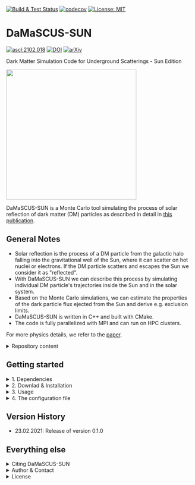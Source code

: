 [![Build & Test Status](https://github.com/temken/DaMaSCUS-SUN/workflows/Build%20&%20Tests/badge.svg)](https://github.com/temken/DaMaSCUS-SUN/actions)
[![codecov](https://codecov.io/gh/temken/DaMaSCUS-SUN/branch/main/graph/badge.svg)](https://codecov.io/gh/temken/DaMaSCUS-SUN)
[![License: MIT](https://img.shields.io/badge/License-MIT-blue.svg)](https://opensource.org/licenses/MIT)

# DaMaSCUS-SUN

<a href="https://ascl.net/2102.018"><img src="https://img.shields.io/badge/ascl-2102.018-blue.svg?colorB=262255" alt="ascl:2102.018" /></a>
[![DOI](https://zenodo.org/badge/263334878.svg)](https://zenodo.org/badge/latestdoi/263334878)
[![arXiv](https://img.shields.io/badge/arXiv-2102.12483-B31B1B.svg)](https://arxiv.org/abs/2102.12483)

Dark Matter Simulation Code for Underground Scatterings - Sun Edition

<img width="350" src="https://user-images.githubusercontent.com/29034913/108851182-73c1b500-75e4-11eb-94fd-11b93a3af0ae.png">

DaMaSCUS-SUN is a Monte Carlo tool simulating the process of solar reflection of dark matter (DM) particles as described in detail in [this publication](https://arxiv.org/abs/2102.12483).

## General Notes

- Solar reflection is the process of a DM particle from the galactic halo falling into the gravitational well of the Sun, where it can scatter on hot nuclei or electrons. If the DM particle scatters and escapes the Sun we consider it as "reflected".
- With DaMaSCUS-SUN we can describe this process by simulating individual DM particle's trajectories inside the Sun and in the solar system.
- Based on the Monte Carlo simulations, we can estimate the properties of the dark particle flux ejected from the Sun and derive e.g. exclusion limits.
- DaMaSCUS-SUN is written in C++ and built with CMake.
- The code is fully parallelized with MPI and can run on HPC clusters.

For more physics details, we refer to the [paper](https://arxiv.org/abs/2102.12483).

<details><summary>Repository content</summary>
<p>

The included folders are:

- *bin/*: This folder contains the executable after successful installation together with the configuration files.
- *data/*: Contains additional data necessary for the simulations, e.g. the solar model tables.
- *external/*: This folder will only be created and filled during the build with CMake and will contain the [obscura](https://github.com/temken/obscura) library necessary for all direct detection computations.
- *include/*: All header files of DaMaSCUS-SUN can be found here.
- *results/*: Each run of DaMaSCUS-SUN generates result files in a dedicated sub-folder named after the run's simulation ID string, which is specified in the configuration file.
- *src/*: Here you find the source code of DaMaSCUS-SUN.
- *tests/*: All code and executable files of the unit tests are stored here.

</p>
</details>

## Getting started

<details><summary>1. Dependencies</summary>
<p>

Before we can install DaMaSCUS-SUN, we need to make sure that a few dependencies are taken care of.

- [CMake](https://cmake.org/): DaMaSCUS-SUN as well as the libraries libphysica and obscura are built with CMake.
- [boost](https://www.boost.org/): For numerical integration (used by libphysica).
- [libconfig](https://github.com/hyperrealm/libconfig): For the configuration files, DaMaSCUS-SUN uses the libconfig library (required version at least 1.6). 
- [libphysica](https://github.com/temken/libphysica): Automatically downloaded to */external/obscura/external/*, compiled, and linked by CMake.
- [obscura](https://github.com/temken/obscura): Automatically downloaded to */external/*, compiled, and linked by CMake.
- [open MPI](https://www.open-mpi.org/): For the parallelization DaMaSCUS-SUN uses the open Message Passing Interface (MPI). Open MPI can be installed on Macs using [homebrew](https://brew.sh/):


<details><summary>Installation of boost</summary>
<p>

```
>brew install boost
```

or alternatively with APT:

```
>sudo apt-get install libboost-all-dev
```

</p>
</details>

<details><summary>Installation of libconfig</summary>
<p>
It is no-longer strictly necessary to install libconfig. During the build of *libphysica*, CMake will download and build *libconfig* in libphysica/external/ if it cannot find an installation. It still makes sense to install it in most cases.

On Macs, *libconfig* can be on installed using [homebrew](https://brew.sh/)

```
>brew install libconfig
```

or using APT on Linux machines

```
>sudo apt-get update -y
>sudo apt-get install -y libconfig++-dev
```

Alternatively, it can be built from the source files via

```
>wget https://hyperrealm.github.io/libconfig/dist/libconfig-1.7.2.tar.gz
>tar -xvzf libconfig-1.7.2.tar.gz
>pushd libconfig-1.7.2
>./configure
>make
>sudo make install
>popd
```

</p>
</details>

<details><summary>Installation of open MPI</summary>
<p>

```
>brew install open-mpi
```

or alternatively with APT:

```
>sudo apt-get install openmpi-bin libopenmpi-dev
```

</p>
</details>

</p>
</details>

<details><summary>2. Downlad & Installation</summary>
<p>
The DaMaSCUS-SUN source code can be downloaded by cloning this git repository:

```
>git clone https://github.com/temken/DaMaSCUS-SUN.git 
>cd DaMaSCUS-SUN
```

The code is compiled and the executable is created using CMake.

```
>cmake -E make_directory build
>cd build
>cmake -DCMAKE_BUILD_TYPE=Release -DCODE_COVERAGE=OFF ..
>cmake --build . --config Release
>cmake --install .
```

If everything worked well, there should be the executable *DaMaSCUS-SUN* in the */bin/* folder.

</p>
</details>

<details><summary>3. Usage</summary>
<p>
Once DaMaSCUS-SUN is installed, it can run by running the following command from the */bin/* folder:

```
>mpirun -n N DaMaSCUS-SUN config.cfg
```

Here *N* must be specified to the number of MPI processes. 

```
>mpirun -n N DaMaSCUS-SUN config.cfg                                                                                                                                                                                                                        1 ↵  
[Started on Wed Feb 24 13:19:23 2021]
DaMaSCUS-SUN-0.1.0	git:main/757a821
  ___       __  __      ___  ___ _   _ ___     ___ _   _ _  _
 |   \ __ _|  \/  |__ _/ __|/ __| | | / __|___/ __| | | | \| |
 | |) / _` | |\/| / _` \__ \ (__| |_| \__ \___\__ \ |_| | .` |
 |___/\__,_|_|  |_\__,_|___/\___|\___/|___/   |___/\___/|_|\_|
                               developed by Timon Emken (2020)

MPI processes:	N

##############################################################
Summary of obscura configuration

Config file:	config.cfg
ID:		identifier

----------------------------------------
DM particle summary:
	Mass:			1 MeV
	Spin:			0.5
	Low mass:		[x]
...
```

But before running DaMaSCUS-SUN, the user has to specify the scenario to be simulated by DaMaSCUS-SUN by setting a number of input parameters in the configuration file *config.cfg*.

</p>
</details>


<details><summary>4. The configuration file</summary>
<p>

In the configuration file, the user decides what scenario of solar reflection to simulate with DaMaSCUS-SUN.
A number of parameters need to be specified and they are described here.


| Note, that the handling of the input files by libconfig is sensitive to the data type. For example, a DM mass of 1 GeV has to be set as "1.0", **not** "1". |
| ----------------------------------------------------------------------------------------------------------------------------------------------------------- |

1. First of all, it makes sense to give the simulation run a unique ID. All results will be saved under */results/identifier/*.

```
//DaMaSCUS-SUN - Configuration File

//ID
	ID		=	"identifier";
```

2. Next we need to decide if we run a single parameter point, or scan a grid of parameters to find detection exclusion limits. In either case, we need to specify the minimal number of data points to be generated by DaMaSCUS-SUN.

```
//Run mode
	run_mode = "Parameter point";	//Options: "Parameter scan" or "Parameter point"

	sample_size 		=	100;
	interpolation_points	=	1000;	//The scattering rate is interpolated on a NxN grid to speed up the simulations.
						//Recommended value: 1000
						//Set to 0 to run without interpolation.
```

3. If we run a parameter scan and compute exclusion limits, we need to specify the parameter grid.

```
//Options for "Parameter point"
	isoreflection_rings 		=	3;

// Options for "Parameter scan"
	compute_halo_constraints	= 	true;
	perform_full_scan		=	false;	//Full scan or STA contour tracing
	
	constraints_certainty		=	0.95;	//Certainty level
	
	constraints_mass_min		=	2.0e-6;	//in GeV										
	constraints_mass_max		=	1.0e-3;	//in GeV
	constraints_masses		=	5;

	cross_section_min 		=	1.0e-37;// in cm*cm
	cross_section_max 		=	1.0e-32;// in cm*cm	
	cross_sections			=	5;

```

4. The next block determines the DM particle properties. In the case of a "Parameter point" run, we need to set the DM mass and cross sections.

```
//Dark matter particle
	DM_mass		  		=	0.001;	// in GeV
	DM_spin		  		=	0.5;
	DM_fraction			=	1.0;	// the DM particle's fractional abundance (set to 1.0 for 100%)
	DM_light			=	true;	// Options: true or false. low mass mode

	DM_interaction			=	"SI";	// Options: "SI", "SD", or "DP"

	DM_isospin_conserved		=	true;   // only relevant for SI and SD
	DM_relative_couplings		=	(1.0, 0.0); //relation between proton (left) and neutron (right) couplings (only relevant if 'DM_isospin_conserved' is false.)
	DM_cross_section_nucleon	=	1.0e-80;    //in cm^2
	DM_cross_section_electron	=	1.0e-35;    //in cm^2 (only relevant for SI and SD)
	DM_form_factor			=	"Contact";	// Options: "Contact", "Electric-Dipole", "Long-Range", "General" (only relevant for SI and DP)
	DM_mediator_mass		=	0.0;	// in MeV (only relevant if 'DM_form_factor' is "General")

```

5. For the direct detection experiment, we can either choose one of the pre-defined experimental analyses or define an experiment ourselves.

```
//Dark matter detection experiment
	DD_experiment	=	"SENSEI@MINOS";	//Options for nuclear recoils: "Nuclear recoil", "DAMIC-2012", "XENON1T-2017", "CRESST-II","CRESST-III", "CRESST-surface"
 										//Options for electron recoils: "Semiconductor","protoSENSEI@MINOS","protoSENSEI@surface", "SENSEI@MINOS", "CDMS-HVeV", "Ionization", "XENON10-S2", "XENON100-S2", "XENON1T-S2", "DarkSide-50-S2"

	//Options for user-defined experiments ("Nuclear recoil", "Ionization", and "Semiconductor")
	//General
	DD_exposure 		=	300.0;	//in kg years
	DD_efficiency 		=	1.0;	//flat efficiency
	DD_observed_events 	=	0;	//observed signal events
	DD_expected_background 	=	0.0;	//expected background events

	//Specific options for "Nuclear recoil"
	DD_targets_nuclear	=	(
					(4.0, 8),
					(1.0, 20),
					(1.0, 74)
					);	// Nuclear targets defined by atom ratio/abundances and Z
	DD_threshold_nuclear	=	0.1;	//in keV
	DD_Emax_nuclear		=	40.0;	//in keV
	DD_energy_resolution	=	0.0;	//in keV
	
	//Specific options for Ionization and Semiconductor:
	DD_target_electron	=	"Xe";	//Options for Ionization: 	Xe, Ar
			    	//Options for Semiconductor:	Si, Ge
	DD_threshold_electron	=	4; //In number of electrons or electron hole pairs.
```

6. The initial conditons of our simulations are sampled from the DM halo model, which is determined by the following parameters.

```
//Dark matter distribution
	DM_distribution     =	"SHM";  //Options: "SHM"
	DM_local_density    =	0.4;	//in GeV / cm^3
	
	//Options for "SHM"
	SHM_v0		=	220.0;			//in km/sec
	SHM_vObserver	=	(11.1, 232.2, 7.3);	//in km/sec
	SHM_vEscape	=	544.0;			//in km/sec

```

</p>
</details>

## Version History

- 23.02.2021: Release of version 0.1.0

## Everything else

<details><summary>Citing DaMaSCUS-SUN</summary>
<p>

If you decide to use this code, please cite the latest archived version,

> Emken, T., 2021, Dark Matter Simulation Code for Underground Scatterings - Sun Edition (DaMaSCUS-SUN) [Code, v0.1.1], Astrophysics Source Code Library, record [[ascl:2102.018]](https://ascl.net/2102.018), [[DOI:10.5281/zenodo.5957388]](https://doi.org/10.5281/zenodo.5957388)

Bibtex entry:

```
@software{DaMaSCUSsun,
  author = {Emken, Timon},
  title = {{Dark Matter Simulation Code for Underground Scatterings - Sun Edition~(DaMaSCUS-SUN) [Code, v0.1.1]}},
  year         = {2021},
  publisher    = {Zenodo},
  version      = {v0.1.1},
  doi          = {DOI:10.5281/zenodo.5957388},
  url          = {https://doi.org/10.5281/zenodo.5957388},
  howpublished={Astrophysics Source Code Library record \href{https://ascl.net/2102.018}{[ascl:2102.018]}. The code can be found under \url{https://github.com/temken/damascus-sun}. Version 0.1.1 is archived as \href{https://doi.org/10.5281/zenodo.5957388}{DOI:10.5281/zenodo.5957388}}
}
```

As well as the original publications,

> Emken, T. , 2021,  **Solar reflection of light dark matter with heavy mediators**, [[arXiv:2102.12483]](https://arxiv.org/abs/2102.12483).

</p>
</details>

<details><summary>Author & Contact</summary>
<p>

The author of DaMaSCUS-SUN is Timon Emken.

For questions, bug reports or other suggestions please contact Timon Emken ([timon.emken@fysik.su.se](mailto:timon.emken@fysik.su.se)).
</p>
</details>

<details><summary>License</summary>
<p>

This project is licensed under the MIT License - see the LICENSE file.

</p>
</details>